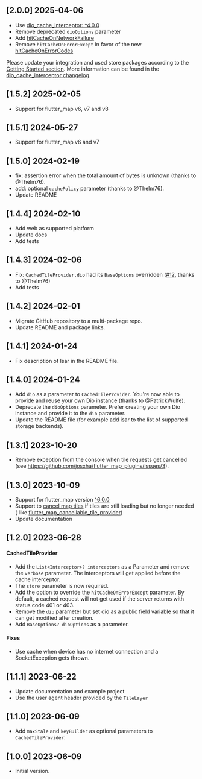 ## [2.0.0] 2025-04-06

- Use
  [dio_cache_interceptor: ^4.0.0](https://pub.dev/packages/dio_cache_interceptor/changelog#400)
- Remove deprecated `dioOptions` parameter
- Add
  [hitCacheOnNetworkFailure](https://pub.dev/documentation/dio_cache_interceptor/latest/dio_cache_interceptor/CacheOptions/hitCacheOnNetworkFailure.html)
- Remove `hitCacheOnErrorExcept` in favor of the
  new [hitCacheOnErrorCodes](https://pub.dev/documentation/dio_cache_interceptor/latest/dio_cache_interceptor/CacheOptions/hitCacheOnErrorCodes.html)

Please update your integration and used store packages according to
the [Getting Started section](https://pub.dev/packages/flutter_map_cache#getting-started).
More information can be found in
the [dio_cache_interceptor changelog](https://pub.dev/packages/dio_cache_interceptor/changelog#400).

## [1.5.2] 2025-02-05

- Support for flutter_map v6, v7 and v8

## [1.5.1] 2024-05-27

- Support for flutter_map v6 and v7

## [1.5.0] 2024-02-19

- fix: assertion error when the total amount of bytes is unknown (thanks to
  @Thelm76).
- add: optional `cachePolicy` parameter (thanks to @Thelm76).
- Update README

## [1.4.4] 2024-02-10

- Add web as supported platform
- Update docs
- Add tests

## [1.4.3] 2024-02-06

- Fix: `CachedTileProvider.dio` had its `BaseOptions`
  overridden ([#12](https://github.com/josxha/flutter_map_plugins/issues/12),
  thanks to
  @Thelm76)
- Add tests

## [1.4.2] 2024-02-01

- Migrate GitHub repository to a multi-package repo.
- Update README and package links.

## [1.4.1] 2024-01-24

- Fix description of Isar in the README file.

## [1.4.0] 2024-01-24

- Add `dio` as a parameter to `CachedTileProvider`. You're now able to provide
  and reuse your own Dio instance (thanks to @PatrickWulfe).
- Deprecate the `dioOptions` parameter. Prefer creating your own Dio instance
  and provide it to the `dio` parameter.
- Update the README file (for example add isar to the list of supported storage
  backends).

## [1.3.1]  2023-10-20

- Remove exception from the console when tile requests get cancelled
  (see https://github.com/josxha/flutter_map_plugins/issues/3).

## [1.3.0]  2023-10-09

- Support for flutter_map
  version [^6.0.0](https://pub.dev/packages/flutter_map/changelog#600---20231009)
- Support
  to [cancel map tiles](https://github.com/fleaflet/flutter_map/pull/1622) if
  tiles are still loading but no
  longer needed (
  like [flutter_map_cancellable_tile_provider](https://pub.dev/packages/flutter_map_cancellable_tile_provider))
- Update documentation

## [1.2.0] 2023-06-28

#### CachedTileProvider

- Add the `List<Interceptor>? interceptors` as a Parameter and remove
  the `verbose` parameter. The interceptors will
  get applied before the cache interceptor.
- The `store` parameter is now required.
- Add the option to override the `hitCacheOnErrorExcept` parameter. By default,
  a cached request will not get used if
  the server returns with status code 401 or 403.
- Remove the `dio` parameter but set dio as a public field variable so that it
  can get modified after creation.
- Add `BaseOptions? dioOptions` as a parameter.

#### Fixes

- Use cache when device has no internet connection and a SocketException gets
  thrown.

## [1.1.1] 2023-06-22

- Update documentation and example project
- Use the user agent header provided by the `TileLayer`

## [1.1.0] 2023-06-09

- Add `maxStale` and `keyBuilder` as optional parameters
  to `CachedTileProvider`:

## [1.0.0] 2023-06-09

- Initial version.

